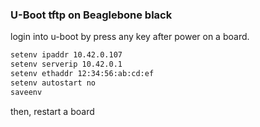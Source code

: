 ### U-Boot tftp on Beaglebone black

login into u-boot by press any key after power on a board.
```sh
setenv ipaddr 10.42.0.107
setenv serverip 10.42.0.1
setenv ethaddr 12:34:56:ab:cd:ef
setenv autostart no
saveenv
```
then, restart a board
